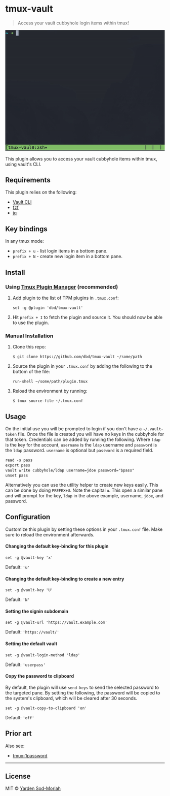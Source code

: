 # tmux-vault

> Access your vault cubbyhole login items within tmux!

![](.github/screenshot.gif)

This plugin allows you to access your vault cubbyhole items within tmux, using vault's CLI.

## Requirements

This plugin relies on the following:

- [Vault CLI](https://www.vaultproject.io/downloads)
- [fzf](https://github.com/junegunn/fzf)
- [jq](https://stedolan.github.io/jq/)

## Key bindings

In any tmux mode:

- `prefix + u` - list login items in a bottom pane.
- `prefix + N` - create new login item in a bottom pane.

## Install

### Using [Tmux Plugin Manager](https://github.com/tmux-plugins/tpm) (recommended)

1. Add plugin to the list of TPM plugins in `.tmux.conf`:

    ```
    set -g @plugin 'dbd/tmux-vault'
    ```

2. Hit `prefix + I` to fetch the plugin and source it. You should now be able to use the plugin.

### Manual Installation

1. Clone this repo:

    ```console
    $ git clone https://github.com/dbd/tmux-vault ~/some/path
    ```

2. Source the plugin in your `.tmux.conf` by adding the following to the bottom of the file:

    ```
    run-shell ~/some/path/plugin.tmux
    ```

3. Reload the environment by running:

    ```console
    $ tmux source-file ~/.tmux.conf
    ```

## Usage

On the initial use you will be prompted to login if you don't have a `~/.vault-token` file. Once
the file is created you will have no keys in the cubbyhole for that token. Credentials can be added
by running the following. Where `ldap` is the key for the account, `username` is the `ldap` username
and `password` is the `ldap` password. `username` is optional but `password` is a required field.

```
read -s pass
export pass
vault write cubbyhole/ldap username=jdoe password="$pass"
unset pass
```

Alternatively you can use the utility helper to create new keys easily. This can be done by doing
`PREFEX+U`. Note the capital `u`. This open a similar pane and will prompt for the key, `ldap` in the
above example, username, `jdoe`, and password.

## Configuration

Customize this plugin by setting these options in your `.tmux.conf` file. Make sure to reload the
environment afterwards.

#### Changing the default key-binding for this plugin

```
set -g @vault-key 'x'
```

Default: `'u'`

#### Changing the default key-binding to create a new entry

```
set -g @vault-key 'U'
```

Default: `'N'`

#### Setting the signin subdomain

```
set -g @vault-url 'https://vault.example.com'
```

Default: `'https://vault/'`

#### Setting the default vault

```
set -g @vault-login-method 'ldap'
```

Default: `'userpass'`

#### Copy the password to clipboard

By default, the plugin will use `send-keys` to send the selected password to the targeted pane. By
setting the following, the password will be copied to the system's clipboard, which will be cleared
after 30 seconds.

```
set -g @vault-copy-to-clipboard 'on'
```

Default: `'off'`


## Prior art

Also see:

- [tmux-1password](https://github.com/yardnsm/tmux-1password)

---

## License

MIT © [Yarden Sod-Moriah](http://yardnsm.net/)

